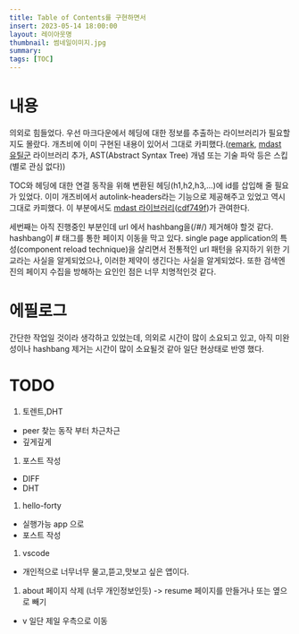 ```yaml
---
title: Table of Contents를 구현하면서
insert: 2023-05-14 18:00:00
layout: 레이아웃명
thumbnail: 썸네일이미지.jpg
summary: 
tags: [TOC]
---
```


# 내용
의외로 힘들었다. 우선 마크다운에서 헤딩에 대한 정보를 추출하는 라이브러리가 필요할지도 몰랐다. 개츠비에 이미 구현된 내용이 있어서 그대로 카피했다.(<a href="https://www.npmjs.com/package/remark" target="_blank">remark</a>, <a href="https://github.com/syntax-tree" target="_blank">mdast 유틸군</a> 라이브러리 추가, AST(Abstract Syntax Tree) 개념 또는 기술 파악 등은 스킵(별로 관심 없다))

TOC와 헤딩에 대한 연결 동작을 위해 변환된 헤딩(h1,h2,h3,...)에 id를 삽입해 줄 필요가 있었다. 이미 개츠비에서 autolink-headers라는 기능으로 제공해주고 있었고 역시 그대로 카피했다. 이 부분에서도 <a href="https://github.com/syntax-tree" target="_blank">mdast 라이브러리</a>(<a href="https://github.com/RedPeanut/redpeanut.github.io.src/commit/cdf749f" target="_blank">cdf749f</a>)가 관여한다.

세번째는 아직 진행중인 부분인데 url 에서 hashbang을(/#/) 제거해야 할것 같다. hashbang이 # 태그를 통한 페이지 이동을 막고 있다. single page application의 특성(component reload technique)을 살리면서 전통적인 url 패턴을 유지하기 위한 기교라는 사실을 알게되었으나, 이러한 제약이 생긴다는 사실을 알게되었다. 또한 검색엔진의 페이지 수집을 방해하는 요인인 점은 너무 치명적인것 같다.

# 에필로그
간단한 작업일 것이라 생각하고 있었는데, 의외로 시간이 많이 소요되고 있고, 아직 미완성이나 hashbang 제거는 시간이 많이 소요될것 같아 일단 현상태로 반영 했다.

# TODO
1. 토렌트,DHT 
- peer 찾는 동작 부터 차근차근
- 깊게깊게
1. 포스트 작성
- DIFF
- DHT
1. hello-forty
- 실행가능 app 으로
- 포스트 작성
1. vscode
- 개인적으로 너무너무 물고,뜯고,맛보고 싶은 앱이다.
1. about 페이지 삭제 (너무 개인정보인듯) -> resume 페이지를 만들거나 또는 옆으로 빼기
- v 일단 제일 우측으로 이동
